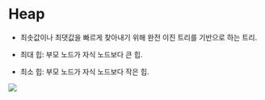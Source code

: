 # Heap
- 최솟값이나 최댓값을 빠르게 찾아내기 위해 완전 이진 트리를 기반으로 하는 트리.

- 최대 힙: 부모 노드가 자식 노드보다 큰 힙.
  
- 최소 힙: 부모 노드가 자식 노드보다 작은 힙.

<img src="https://t1.daumcdn.net/cfile/tistory/2572654F58A4148425">

